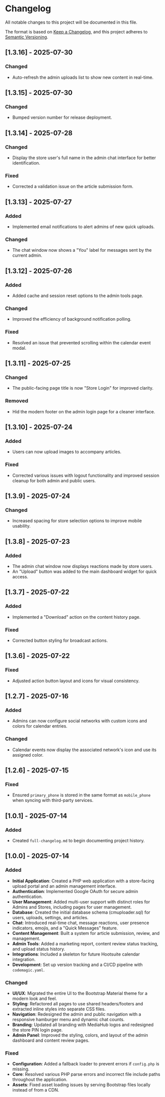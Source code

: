 # Changelog

All notable changes to this project will be documented in this file.

The format is based on [Keep a Changelog](https://keepachangelog.com/en/1.0.0/),
and this project adheres to [Semantic Versioning](https://semver.org/spec/v2.0.0.html).

## [1.3.16] - 2025-07-30
### Changed
- Auto-refresh the admin uploads list to show new content in real-time.

## [1.3.15] - 2025-07-30
### Changed
- Bumped version number for release deployment.

## [1.3.14] - 2025-07-28
### Changed
- Display the store user's full name in the admin chat interface for better identification.
### Fixed
- Corrected a validation issue on the article submission form.

## [1.3.13] - 2025-07-27
### Added
- Implemented email notifications to alert admins of new quick uploads.
### Changed
- The chat window now shows a "You" label for messages sent by the current admin.

## [1.3.12] - 2025-07-26
### Added
- Added cache and session reset options to the admin tools page.
### Changed
- Improved the efficiency of background notification polling.
### Fixed
- Resolved an issue that prevented scrolling within the calendar event modal.

## [1.3.11] - 2025-07-25
### Changed
- The public-facing page title is now "Store Login" for improved clarity.
### Removed
- Hid the modern footer on the admin login page for a cleaner interface.

## [1.3.10] - 2025-07-24
### Added
- Users can now upload images to accompany articles.
### Fixed
- Corrected various issues with logout functionality and improved session cleanup for both admin and public users.

## [1.3.9] - 2025-07-24
### Changed
- Increased spacing for store selection options to improve mobile usability.

## [1.3.8] - 2025-07-23
### Added
- The admin chat window now displays reactions made by store users.
- An "Upload" button was added to the main dashboard widget for quick access.

## [1.3.7] - 2025-07-22
### Added
- Implemented a "Download" action on the content history page.
### Fixed
- Corrected button styling for broadcast actions.

## [1.3.6] - 2025-07-22
### Fixed
- Adjusted action button layout and icons for visual consistency.

## [1.2.7] - 2025-07-16
### Added
- Admins can now configure social networks with custom icons and colors for calendar entries.
### Changed
- Calendar events now display the associated network's icon and use its assigned color.

## [1.2.6] - 2025-07-15
### Fixed
- Ensured `primary_phone` is stored in the same format as `mobile_phone` when syncing with third-party services.

## [1.0.1] - 2025-07-14
### Added
- Created `full-changelog.md` to begin documenting project history.

## [1.0.0] - 2025-07-14
### Added
- **Initial Application**: Created a PHP web application with a store-facing upload portal and an admin management interface.
- **Authentication**: Implemented Google OAuth for secure admin authentication.
- **User Management**: Added multi-user support with distinct roles for Admins and Stores, including pages for user management.
- **Database**: Created the initial database schema (cmuploader.sql) for users, uploads, settings, and articles.
- **Chat**: Introduced real-time chat, message reactions, user presence indicators, emojis, and a "Quick Messages" feature.
- **Content Management**: Built a system for article submission, review, and management.
- **Admin Tools**: Added a marketing report, content review status tracking, and upload status history.
- **Integrations**: Included a skeleton for future Hootsuite calendar integration.
- **Development**: Set up version tracking and a CI/CD pipeline with `codemagic.yaml`.

### Changed
- **UI/UX**: Migrated the entire UI to the Bootstrap Material theme for a modern look and feel.
- **Styling**: Refactored all pages to use shared headers/footers and extracted inline styles into separate CSS files.
- **Navigation**: Redesigned the admin and public navigation with a responsive hamburger menu and dynamic chat counts.
- **Branding**: Updated all branding with MediaHub logos and redesigned the store PIN login page.
- **Admin Panel**: Improved the styling, colors, and layout of the admin dashboard and content review pages.

### Fixed
- **Configuration**: Added a fallback loader to prevent errors if `config.php` is missing.
- **Core**: Resolved various PHP parse errors and incorrect file include paths throughout the application.
- **Assets**: Fixed asset loading issues by serving Bootstrap files locally instead of from a CDN.